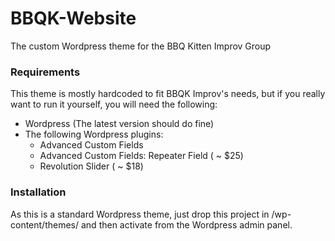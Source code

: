 # BBQK-Website
The custom Wordpress theme for the BBQ Kitten Improv Group
### Requirements
This theme is mostly hardcoded to fit BBQK Improv's needs, but if you really want to run it yourself, you will need the following:
- Wordpress (The latest version should do fine)
- The following Wordpress plugins:
  - Advanced Custom Fields
  - Advanced Custom Fields: Repeater Field ( ~ $25)
  - Revolution Slider ( ~ $18)

### Installation
As this is a standard Wordpress theme, just drop this project in /wp-content/themes/ and then activate from the Wordpress admin panel.

